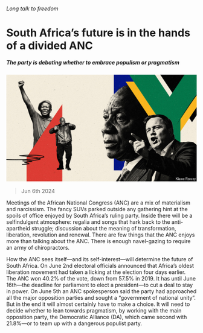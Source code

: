 ###### Long talk to freedom

# South Africa’s future is in the hands of a divided ANC 

##### The party is debating whether to embrace populism or pragmatism 

![image](images/20240608_MAD001.jpg) 

> Jun 6th 2024 

Meetings of the African National Congress (ANC) are a mix of materialism and narcissism. The fancy SUVs parked outside any gathering hint at the spoils of office enjoyed by South Africa’s ruling party. Inside there will be a selfindulgent atmosphere: regalia and songs that hark back to the anti-apartheid struggle; discussion about the meaning of transformation, liberation, revolution and renewal. There are few things that the ANC enjoys more than talking about the ANC. There is enough navel-gazing to require an army of chiropractors.

How the ANC sees itself—and its self-interest—will determine the future of South Africa. On June 2nd electoral officials announced that Africa’s oldest liberation movement had taken a licking at the election four days earlier. The ANC won 40.2% of the vote, down from 57.5% in 2019. It has until June 16th—the deadline for parliament to elect a president—to cut a deal to stay in power. On June 5th an ANC spokesperson said the party had approached all the major opposition parties and sought a “government of national unity”. But in the end it will almost certainly have to make a choice. It will need to decide whether to lean towards pragmatism, by working with the main opposition party, the Democratic Alliance (DA), which came second with 21.8%—or to team up with a dangerous populist party. 

